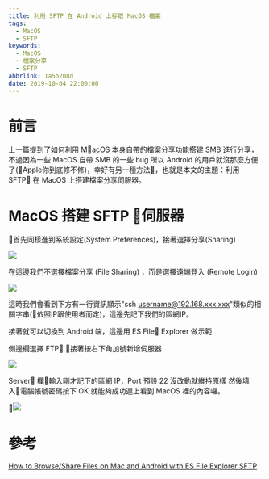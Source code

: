 ```yaml
---
title: 利用 SFTP 在 Android 上存取 MacOS 檔案
tags:
  - MacOS
  - SFTP
keywords:
  - MacOS
  - 檔案分享
  - SFTP
abbrlink: 1a5b208d
date: 2019-10-04 22:00:00
---
```


# 前言

上一篇提到了如何利用 MacOS 本身自帶的檔案分享功能搭建 SMB 進行分享，不過因為一些 MacOS 自帶 SMB 的一些 bug 所以 Android 的用戶就沒那麼方便了(~~Apple你到底修不修~~)，幸好有另一種方法，也就是本文的主題：利用 SFTP 在 MacOS 上搭建檔案分享伺服器。

# MacOS 搭建 SFTP 伺服器

首先同樣進到系統設定(System Preferences)，接著選擇分享(Sharing)

![](https://res.cloudinary.com/driftkingtw/image/upload/f_auto/v1570189697/blog/2019/10/%E5%9C%A8%20MacOS%20%E4%B8%8A%E6%90%AD%E5%BB%BA%20SMB%20%E7%B0%A1%E6%98%93%E6%AA%94%E6%A1%88%E5%88%86%E4%BA%AB%E4%BC%BA%E6%9C%8D%E5%99%A8/Screen_Shot_2019-10-04_at_7.44.42_PM.jpg)

在這邊我們不選擇檔案分享 (File Sharing) ，而是選擇遠端登入 (Remote Login)

![](https://res.cloudinary.com/driftkingtw/image/upload/f_auto/v1570191030/blog/2019/10/%E5%88%A9%E7%94%A8%20SFTP%20%E5%9C%A8%20Android%20%E4%B8%8A%E5%AD%98%E5%8F%96%20MacOS%20%E6%AA%94%E6%A1%88/.Screen_Shot_2019-10-04_at_8.10.17_PM.png)

這時我們會看到下方有一行資訊顯示"ssh username@192.168.xxx.xxx"類似的相關字串(依照IP跟使用者而定)，這邊先記下我們的區網IP。

接著就可以切換到 Android 端，這邊用 ES File Explorer 做示範

側邊欄選擇 FTP ，接著按右下角加號新增伺服器

![](https://res.cloudinary.com/driftkingtw/image/upload/f_auto/v1570191510/blog/2019/10/%E5%88%A9%E7%94%A8%20SFTP%20%E5%9C%A8%20Android%20%E4%B8%8A%E5%AD%98%E5%8F%96%20MacOS%20%E6%AA%94%E6%A1%88/Screenshot_20191004-201308.png)

Server 欄輸入剛才記下的區網 IP，Port 預設 22 沒改動就維持原樣
然後填入電腦帳號密碼按下 OK 就能夠成功連上看到 MacOS 裡的內容囉。

![](https://res.cloudinary.com/driftkingtw/image/upload/f_auto/v1570191514/blog/2019/10/%E5%88%A9%E7%94%A8%20SFTP%20%E5%9C%A8%20Android%20%E4%B8%8A%E5%AD%98%E5%8F%96%20MacOS%20%E6%AA%94%E6%A1%88/Screenshot_20191004-201757.png)

# 參考

[How to Browse/Share Files on Mac and Android with ES File Explorer SFTP](https://www.mjdtech.net/browse-files-on-mac-with-es-file-explorer-and-sftp/)